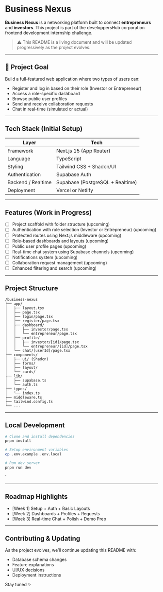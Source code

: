 # Business Nexus

**Business Nexus** is a networking platform built to connect **entrepreneurs** and **investors**. This project is part of the developpersHub corporation frontend development internship challenge.

> ⚠️ This README is a living document and will be updated progressively as the project evolves.

---

## 🎯 Project Goal

Build a full-featured web application where two types of users can:

- Register and log in based on their role (Investor or Entrepreneur)
- Access a role-specific dashboard
- Browse public user profiles
- Send and receive collaboration requests
- Chat in real-time (simulated or actual)

---

## Tech Stack (Initial Setup)

| Layer              | Tech                             |
| ------------------ | -------------------------------- |
| Framework          | Next.js 15 (App Router)          |
| Language           | TypeScript                       |
| Styling            | Tailwind CSS + Shadcn/UI         |
| Authentication     | Supabase Auth                    |
| Backend / Realtime | Supabase (PostgreSQL + Realtime) |
| Deployment         | Vercel or Netlify                |

---

## Features (Work in Progress)

- [ ] Project scaffold with folder structure (upcoming)
- [ ] Authentication with role selection (Investor or Entrepreneur) (upcoming)
- [ ] Protected routes using Next.js middleware (upcoming)
- [ ] Role-based dashboards and layouts (upcoming)
- [ ] Public user profile pages (upcoming)
- [ ] Real-time chat system using Supabase channels  (upcoming)
- [ ] Notifications system (upcoming)
- [ ] Collaboration request management (upcoming)
- [ ] Enhanced filtering and search (upcoming)

---

## Project Structure

```
/business-nexus
├── app/
│   ├── layout.tsx
│   ├── page.tsx
│   ├── login/page.tsx
│   ├── register/page.tsx
│   ├── dashboard/
│   │   ├── investor/page.tsx
│   │   └── entrepreneur/page.tsx
│   ├── profile/
│   │   ├── investor/[id]/page.tsx
│   │   └── entrepreneur/[id]/page.tsx
│   └── chat/[userId]/page.tsx
├── components/
│   ├── ui/ (Shadcn)
│   ├── forms/
│   ├── layout/
│   └── cards/
├── lib/
│   ├── supabase.ts
│   └── auth.ts
├── types/
│   └── index.ts
├── middleware.ts
├── tailwind.config.ts
└── ...

```

---

## Local Development

```bash
# Clone and install dependencies
pnpm install

# Setup environment variables
cp .env.example .env.local

# Run dev server
pnpm run dev
```

`

---

## Roadmap Highlights

- [Week 1] Setup + Auth + Basic Layouts
- [Week 2] Dashboards + Profiles + Requests
- [Week 3] Real-time Chat + Polish + Demo Prep

---

## Contributing & Updating

As the project evolves, we’ll continue updating this README with:

- Database schema changes
- Feature explanations
- UI/UX decisions
- Deployment instructions

Stay tuned ✨
